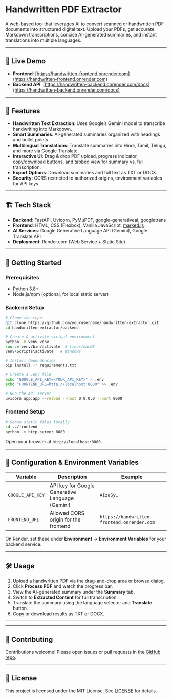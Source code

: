 # Handwritten PDF Extractor

A web-based tool that leverages AI to convert scanned or handwritten PDF documents into structured digital text. Upload your PDFs, get accurate Markdown transcriptions, concise AI-generated summaries, and instant translations into multiple languages.

---

## 🚀 Live Demo

* **Frontend**: [https://handwritten-frontend.onrender.com](https://handwritten-frontend.onrender.com)
* **Backend API**: [https://handwritten-backend.onrender.com/docs](https://handwritten-backend.onrender.com/docs)

---

## 📖 Features

* **Handwritten Text Extraction**: Uses Google’s Gemini model to transcribe handwriting into Markdown.
* **Smart Summaries**: AI-generated summaries organized with headings and bullet points.
* **Multilingual Translations**: Translate summaries into Hindi, Tamil, Telugu, and more via Google Translate.
* **Interactive UI**: Drag & drop PDF upload, progress indicator, copy/download buttons, and tabbed view for summary vs. full transcription.
* **Export Options**: Download summaries and full text as TXT or DOCX.
* **Security**: CORS restricted to authorized origins, environment variables for API keys.

---

## 🏗️ Tech Stack

* **Backend**: FastAPI, Uvicorn, PyMuPDF, google-generativeai, googletrans
* **Frontend**: HTML, CSS (Flexbox), Vanilla JavaScript, [marked.js](https://github.com/markedjs/marked)
* **AI Services**: Google Generative Language API (Gemini), Google Translate API
* **Deployment**: Render.com (Web Service + Static Site)

---

## 🎯 Getting Started

### Prerequisites

* Python 3.8+
* Node.js/npm (optional, for local static server)

### Backend Setup

```bash
# Clone the repo
git clone https://github.com/yourusername/handwritten-extractor.git
cd handwritten-extractor/backend

# Create & activate virtual environment
python -m venv venv
source venv/bin/activate  # Linux/macOS
venv\Scripts\activate   # Windows

# Install dependencies
pip install -r requirements.txt

# Create a .env file
echo "GOOGLE_API_KEY=<YOUR_API_KEY>" > .env
echo "FRONTEND_URL=http://localhost:8080" >> .env

# Run the API server
uvicorn app:app --reload --host 0.0.0.0 --port 8000
```

### Frontend Setup

```bash
# Serve static files locally
cd ../frontend
python -m http.server 8080
```

Open your browser at `http://localhost:8080`.

---

## 🔧 Configuration & Environment Variables

| Variable         | Description                                     | Example                                     |
| ---------------- | ----------------------------------------------- | ------------------------------------------- |
| `GOOGLE_API_KEY` | API key for Google Generative Language (Gemini) | `AIzaSy…`                                   |
| `FRONTEND_URL`   | Allowed CORS origin for the frontend            | `https://handwritten-frontend.onrender.com` |

On Render, set these under **Environment** → **Environment Variables** for your backend service.

---

## 🛠️ Usage

1. Upload a handwritten PDF via the drag-and-drop area or browse dialog.
2. Click **Process PDF** and watch the progress bar.
3. View the AI-generated summary under the **Summary** tab.
4. Switch to **Extracted Content** for full transcription.
5. Translate the summary using the language selector and **Translate** button.
6. Copy or download results as TXT or DOCX.

---


---

## 🤝 Contributing

Contributions welcome! Please open issues or pull requests in the [GitHub repo](https://github.com/Prureddy/handwritten-extractor).

---

## 📄 License

This project is licensed under the MIT License. See [LICENSE](LICENSE) for details.
